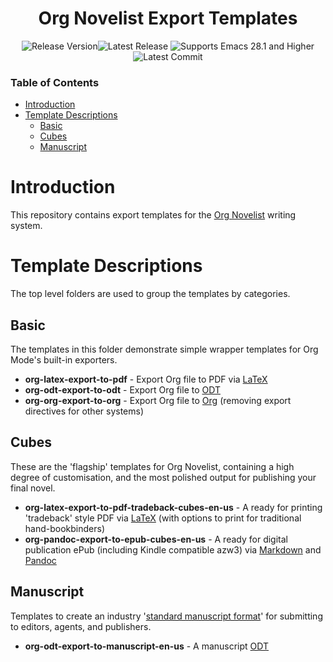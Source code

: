 <div align="center">

# Org Novelist Export Templates

![Release Version](https://img.shields.io/github/tag/sympodius/org-novelist-export-templates.svg?style=flat-square&label=release&color=58839b)![Latest Release](https://img.shields.io/github/last-commit/sympodius/org-novelist-export-templates/main?style=flat-square&label=)
![Supports Emacs 28.1 and Higher](https://img.shields.io/badge/Supports-Emacs_28.1_and_Higher-blueviolet.svg?style=flat-square&logo=GNU%20Emacs&logoColor=white)
![Latest Commit](https://img.shields.io/github/last-commit/sympodius/org-novelist-export-templates/development?style=flat-square)

</div>


### Table of Contents
- [Introduction](#introduction)
- [Template Descriptions](#template-descriptions)
  - [Basic](#basic)
  - [Cubes](#cubes)
  - [Manuscript](#manuscript)


# Introduction
This repository contains export templates for the [Org Novelist](https://github.com/sympodius/org-novelist/) writing system.


# Template Descriptions
The top level folders are used to group the templates by categories.

## Basic
The templates in this folder demonstrate simple wrapper templates for Org Mode's built-in exporters.

+ **org-latex-export-to-pdf** - Export Org file to PDF via [LaTeX](https://www.latex-project.org/)
+ **org-odt-export-to-odt** - Export Org file to [ODT](https://en.wikipedia.org/wiki/OpenDocument)
+ **org-org-export-to-org** - Export Org file to [Org](https://orgmode.org/) (removing export directives for other systems)

## Cubes
These are the 'flagship' templates for Org Novelist, containing a high degree of customisation, and the most polished output for publishing your final novel.

+ **org-latex-export-to-pdf-tradeback-cubes-en-us** - A ready for printing 'tradeback' style PDF via [LaTeX](https://www.latex-project.org/) (with options to print for traditional hand-bookbinders)
+ **org-pandoc-export-to-epub-cubes-en-us** - A ready for digital publication ePub (including Kindle compatible azw3) via [Markdown](https://daringfireball.net/projects/markdown/) and [Pandoc](https://pandoc.org/)

## Manuscript
Templates to create an industry '[standard manuscript format](https://en.wikipedia.org/wiki/Standard_manuscript_format)' for submitting to editors, agents, and publishers.

+ **org-odt-export-to-manuscript-en-us** - A manuscript [ODT](https://en.wikipedia.org/wiki/OpenDocument)
